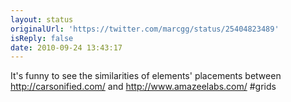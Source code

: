 ```yaml
---
layout: status
originalUrl: 'https://twitter.com/marcgg/status/25404823489'
isReply: false
date: 2010-09-24 13:43:17
---
```


It's funny to see the similarities of elements' placements between http://carsonified.com/ and http://www.amazeelabs.com/ #grids
